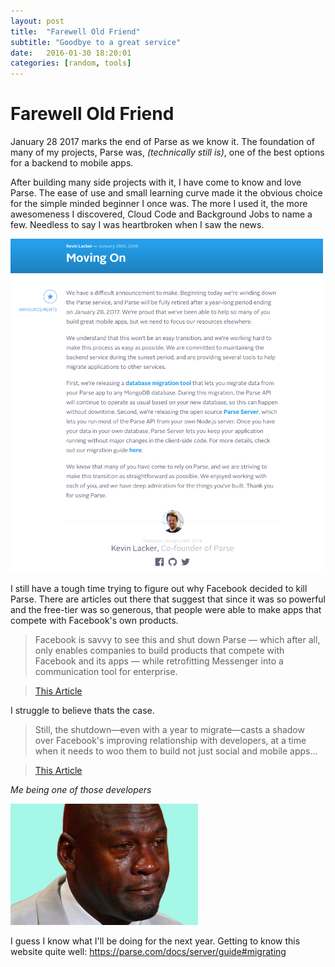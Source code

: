 ```yaml
---
layout: post
title:  "Farewell Old Friend"
subtitle: "Goodbye to a great service"
date:   2016-01-30 18:20:01
categories: [random, tools]
---
```

# Farewell Old Friend

January 28 2017 marks the end of Parse as we know it. The foundation of many of my projects, Parse was, *(technically still is)*, one of the best options for a backend to mobile apps.

After building many side projects with it, I have come to know and love Parse. The ease of use and small learning curve made it the obvious choice for the simple minded beginner I once was. The more I used it, the more awesomeness I discovered, Cloud Code and Background Jobs to name a few. Needless to say I was heartbroken when I saw the news.

<img src="/assets/images/Screen Shot 2016-01-30 at 17.53.10.png" width="500">

 I still have a tough time trying to figure out why Facebook decided to kill Parse. There are articles out there that suggest that since it was so powerful and the free-tier was so generous, that people were able to make apps that compete with Facebook's own products.

 >Facebook is savvy to see this and shut down Parse — which after all, only enables companies to build products that compete with Facebook and its apps — while retrofitting Messenger into a communication tool for enterprise.

 >[This Article](http://venturebeat.com/2016/01/30/why-facebooks-parse-shutdown-is-good-news-for-all-of-us/)

 I struggle to believe thats the case.

 >Still, the shutdown—even with a year to migrate—casts a shadow over Facebook's improving relationship with developers, at a time when it needs to woo them to build not just social and mobile apps...

 >[This Article](http://readwrite.com/2016/01/28/facebook-parse-shutdown)

 *Me being one of those developers*

 <img src="/assets/images/cry.png" width="300">

I guess I know what I'll be doing for the next year. Getting to know this website quite well: https://parse.com/docs/server/guide#migrating
